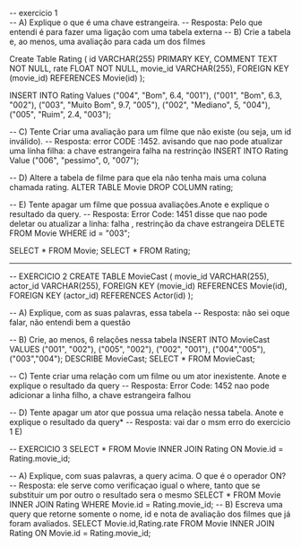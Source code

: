 -- exercicio 1  
-- A) Explique o que é uma chave estrangeira.
-- Resposta: Pelo que entendi é para fazer uma ligação com uma tabela externa
-- B) Crie a tabela e, ao menos, uma avaliação para cada um dos filmes

Create Table Rating (
	id VARCHAR(255) PRIMARY KEY,
    COMMENT TEXT NOT NULL,
    rate FLOAT NOT NULL,
    movie_id VARCHAR(255),
    FOREIGN KEY (movie_id) REFERENCES Movie(id)
);

INSERT INTO Rating Values 
("004", "Bom", 6.4, "001"),
("001", "Bom", 6.3, "002"),
("003", "Muito Bom", 9.7, "005"),
("002", "Mediano", 5, "004"),
("005", "Ruim", 2.4, "003");  

-- C) Tente Criar uma avaliação para um filme que não existe (ou seja, um id inválido).
-- Resposta: error CODE :1452. avisando que nao pode atualizar uma linha filha: a chave estrangeira falha na restrinção
INSERT INTO Rating Value 
("006", "pessimo", 0, "007");

-- D) Altere a tabela de filme para que ela não tenha mais uma coluna chamada rating.
ALTER TABLE Movie DROP COLUMN rating;

-- E) Tente apagar um filme que possua avaliações.Anote e explique o resultado da query.
-- Resposta: Error Code: 1451 disse que nao pode deletar ou atualizar a linha: falha , restrinção da chave estrangeira
DELETE FROM Movie WHERE id = "003";

SELECT * FROM Movie;
SELECT * FROM Rating;
-- -- -- -- -- -- - -- - - - - - - - - - - - - ----------------------- - --------- -------- -- - - - - --
-- EXERCICIO 2
CREATE TABLE MovieCast (
	movie_id VARCHAR(255),
	actor_id VARCHAR(255),
    FOREIGN KEY (movie_id) REFERENCES Movie(id),
    FOREIGN KEY (actor_id) REFERENCES Actor(id)
);


-- A) Explique, com as suas palavras, essa tabela
-- Resposta: não sei oque falar, não entendi bem a questão

-- B) Crie, ao menos, 6 relações nessa tabela 
INSERT INTO MovieCast VALUES 
("001", "002"),
("005", "002"),
("002", "001"),
("004","005"),
("003","004");
DESCRIBE MovieCast;
SELECT * FROM MovieCast;

-- C) Tente criar uma relação com um filme ou um ator inexistente. Anote e explique o resultado da query
-- Resposta: Error Code: 1452 nao pode adicionar a linha filho,  a chave estrangeira falhou

-- D) Tente apagar um ator que possua uma relação nessa tabela. Anote e explique o resultado da query*
-- Resposta: vai dar o msm erro do exercicio 1 E)

-- EXERCICIO 3
SELECT * FROM Movie 
INNER JOIN Rating ON Movie.id = Rating.movie_id;

-- A) Explique, com suas palavras, a query acima. O que é o operador ON?
-- Resposta: ele serve como verificaçao igual o where, tanto que se substituir um por outro o resultado sera o mesmo
SELECT * FROM Movie 
INNER JOIN Rating WHERE Movie.id = Rating.movie_id;
-- B) Escreva uma query que retorne somente o nome, id e nota de avaliação dos filmes que já foram avaliados.
SELECT Movie.id,Rating.rate FROM Movie 
INNER JOIN Rating ON Movie.id = Rating.movie_id; 